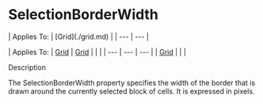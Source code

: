 




<h1 class="heading"><span class="name">SelectionBorderWidth</span></h1>
| Applies To: | [Grid](./grid.md) |
| --- | ---  |

| Applies To: | [Grid](./grid.md) | [Grid](./grid.md) |  |  |
| --- | --- | ---  |
| [Grid](./grid.md) |  |  |


Description


The SelectionBorderWidth property specifies the width of the border that is drawn around the currently selected block of cells. It is expressed in pixels.



